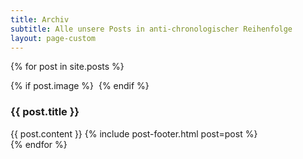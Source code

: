 ```yaml
---
title: Archiv
subtitle: Alle unsere Posts in anti-chronologischer Reihenfolge
layout: page-custom
---
```


{% for post in site.posts %}
  <section class="box special post">
    {% if post.image %}
    <span class="image featured"><img src="{{ post.image | prepend:site.baseurl }}" alt=""></span>
    {% endif %}
    <h3>{{ post.title }}</h3>
    {{ post.content  }}
    {% include post-footer.html post=post %}
  </section>
{% endfor %}
